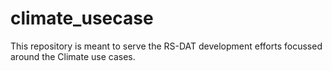 # climate_usecase

This repository is meant to serve the RS-DAT development efforts focussed around the Climate use cases.

